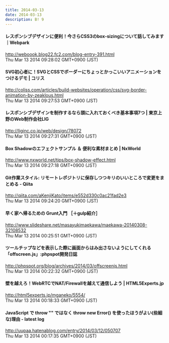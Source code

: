 ```yaml
---
title: 2014-03-13
date: 2014-03-13
description: B! 9
---
```


####  レスポンシブデザインに便利！今さらCSS3のbox-sizingについて話してみます｜Webpark
http://weboook.blog22.fc2.com/blog-entry-391.html<br>
Thu Mar 13 2014 09:28:02 GMT+0900 (JST)<br>


####   SVG初心者に！SVGとCSSでボーダーにちょっとかっこいいアニメーションをつけるデモ | コリス
http://coliss.com/articles/build-websites/operation/css/svg-border-animation-by-zeaklous.html<br>
Thu Mar 13 2014 09:27:53 GMT+0900 (JST)<br>


#### レスポンシブデザインを制作するなら頭に入れておくべき基本事項7つ | 東京上野のWeb制作会社LIG
http://liginc.co.jp/web/design/78072<br>
Thu Mar 13 2014 09:27:31 GMT+0900 (JST)<br>


#### Box Shadowのエフェクトサンプル ＆ 便利な素材まとめ | NxWorld
http://www.nxworld.net/tips/box-shadow-effect.html<br>
Thu Mar 13 2014 09:27:18 GMT+0900 (JST)<br>


#### Git作業スタイル: リモートレポジトリに保存しつつキリのいいところで変更をまとめる - Qiita
http://qiita.com/aKenjiKato/items/e552d330c0ac21fad2e3<br>
Thu Mar 13 2014 09:24:20 GMT+0900 (JST)<br>


#### 早く家へ帰るための Grunt入門 ［＋gulp紹介］
http://www.slideshare.net/masayukimaekawa/maekawa-20140308-32108532<br>
Thu Mar 13 2014 00:25:51 GMT+0900 (JST)<br>


#### ツールチップなどを表示した際に画面からはみ出さないようにしてくれる「offscreen.js」:phpspot開発日誌
http://phpspot.org/blog/archives/2014/03/offscreenjs.html<br>
Thu Mar 13 2014 00:22:32 GMT+0900 (JST)<br>


#### 壁を越えろ！WebRTCでNAT/Firewallを越えて通信しよう | HTML5Experts.jp
http://html5experts.jp/mganeko/5554/<br>
Thu Mar 13 2014 00:18:33 GMT+0900 (JST)<br>


#### JavaScript で throw "" ではなく throw new Error() を使ったほうがよい(些細な)理由 - latest log
http://uupaa.hatenablog.com/entry/2014/03/12/050707<br>
Thu Mar 13 2014 00:17:35 GMT+0900 (JST)<br>


